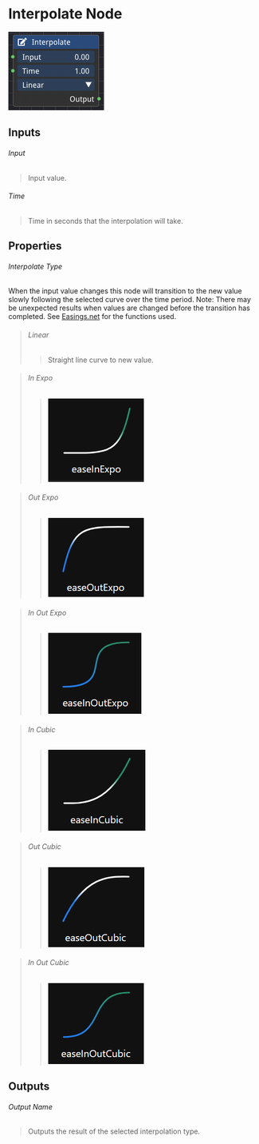 # Interpolate Node

![alt text](<../images/nodes/Interpolate Node.png>)

## Inputs

###### Input
>Input value.

###### Time
>Time in seconds that the interpolation will take.

## Properties

###### Interpolate Type

When the input value changes this node will transition to the new value slowly following the selected curve over the time period. Note: There may be unexpected results when values are changed before the transition has completed. See [Easings.net](https://easings.net/) for the functions used.

>###### Linear
>>Straight line curve to new value.

>###### In Expo
>>![alt text](../images/nodes/Easings/InExpo.png)

>###### Out Expo
>>![alt text](../images/nodes/Easings/OutExpo.png)

>###### In Out Expo
>>![alt text](../images/nodes/Easings/InOutExpo.png)

>###### In Cubic
>>![alt text](../images/nodes/Easings/InCubic.png)

>###### Out Cubic
>>![alt text](../images/nodes/Easings/OutCubic.png)

>###### In Out Cubic
>>![alt text](../images/nodes/Easings/InOutCubic.png)

## Outputs

###### Output Name
>Outputs the result of the selected interpolation type.